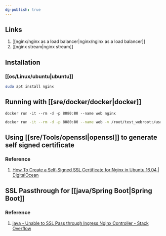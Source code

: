 ```yaml
---
dg-publish: true
---
```


## Links

1. [[nginx/nginx as a load balancer\|nginx/nginx as a load balancer]]
2. [[nginx stream\|nginx stream]]

## Installation

### [[os/Linux/ubuntu\|ubuntu]]

```bash
sudo apt install nginx
```

## Running with [[sre/docker/docker\|docker]]

```
docker run -it --rm -d -p 8080:80 --name web nginx
```

```bash
docker run -it --rm -d -p 8080:80 --name web -v /root/test_webroot:/usr/share/nginx/html nginx
```


## Using [[sre/Tools/openssl\|openssl]] to generate self signed certificate

### Reference 

1. [How To Create a Self-Signed SSL Certificate for Nginx in Ubuntu 16.04 | DigitalOcean](https://www.digitalocean.com/community/tutorials/how-to-create-a-self-signed-ssl-certificate-for-nginx-in-ubuntu-16-04)


## SSL Passthrough for [[java/Spring Boot\|Spring Boot]]

### Reference 

1. [java - Unable to SSL Pass through Ingress Nginx Controller - Stack Overflow](https://stackoverflow.com/questions/66196561/unable-to-ssl-pass-through-ingress-nginx-controller)